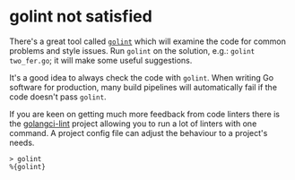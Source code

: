 # golint not satisfied

There's a great tool called [`golint`](https://github.com/golang/lint) which will examine the code for common problems and style issues.
Run `golint` on the solution, e.g.: `golint two_fer.go`; it will make some useful suggestions.

It's a good idea to always check the code with `golint`.
When writing Go software for production, many build pipelines will automatically fail if the code doesn't pass `golint`.

If you are keen on getting much more feedback from code linters there is the [golangci-lint](https://github.com/golangci/golangci-lint) project
allowing you to run a lot of linters with one command.
A project config file can adjust the behaviour to a project's needs.

```
> golint
%{golint}
```
